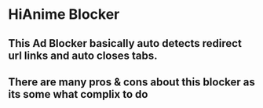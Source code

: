# HiAnime Blocker

## This Ad Blocker basically auto detects redirect url links and auto closes tabs. 
## There are many pros & cons about this blocker as its some what complix to do 
